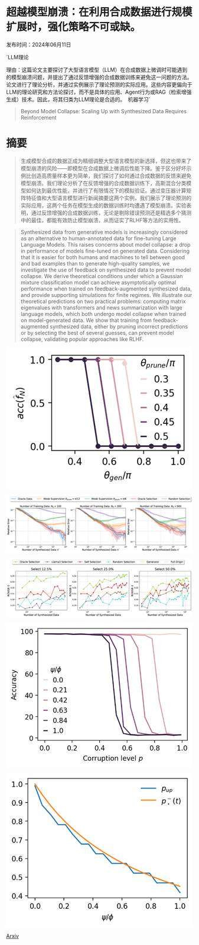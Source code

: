 # 超越模型崩溃：在利用合成数据进行规模扩展时，强化策略不可或缺。

发布时间：2024年06月11日

`LLM理论

理由：这篇论文主要探讨了大型语言模型（LLM）在合成数据上微调时可能遇到的模型崩溃问题，并提出了通过反馈增强的合成数据训练来避免这一问题的方法。论文进行了理论分析，并通过实例展示了理论预测的实际应用。这些内容更偏向于LLM的理论研究和方法论探讨，而不是具体的应用、Agent行为或RAG（检索增强生成）技术。因此，将其归类为LLM理论是合适的。` `机器学习`

> Beyond Model Collapse: Scaling Up with Synthesized Data Requires Reinforcement

# 摘要

> 生成模型合成的数据正成为精细调整大型语言模型的新选择，但这也带来了模型崩溃的风险——即模型在合成数据上微调后性能下降。鉴于区分好坏示例比创造高质量样本更为简单，我们探讨了如何通过合成数据的反馈来避免模型崩溃。我们理论分析了在反馈增强的合成数据训练下，高斯混合分类模型如何达到最优性能，并进行了有限情况下的模拟验证。通过变压器计算矩阵特征值和大型语言模型进行新闻摘要这两个实例，我们展示了理论预测的实际应用，这两个任务在模型生成的数据训练时均遭遇了模型崩溃。实验表明，通过反馈增强的合成数据训练，无论是剔除错误预测还是精选多个猜测中的最佳，都能有效防止模型崩溃，从而证实了RLHF等方法的实用性。

> Synthesized data from generative models is increasingly considered as an alternative to human-annotated data for fine-tuning Large Language Models. This raises concerns about model collapse: a drop in performance of models fine-tuned on generated data. Considering that it is easier for both humans and machines to tell between good and bad examples than to generate high-quality samples, we investigate the use of feedback on synthesized data to prevent model collapse. We derive theoretical conditions under which a Gaussian mixture classification model can achieve asymptotically optimal performance when trained on feedback-augmented synthesized data, and provide supporting simulations for finite regimes. We illustrate our theoretical predictions on two practical problems: computing matrix eigenvalues with transformers and news summarization with large language models, which both undergo model collapse when trained on model-generated data. We show that training from feedback-augmented synthesized data, either by pruning incorrect predictions or by selecting the best of several guesses, can prevent model collapse, validating popular approaches like RLHF.

![超越模型崩溃：在利用合成数据进行规模扩展时，强化策略不可或缺。](../../../paper_images/2406.07515/logreg.png)

![超越模型崩溃：在利用合成数据进行规模扩展时，强化策略不可或缺。](../../../paper_images/2406.07515/x1.png)

![超越模型崩溃：在利用合成数据进行规模扩展时，强化策略不可或缺。](../../../paper_images/2406.07515/x2.png)

![超越模型崩溃：在利用合成数据进行规模扩展时，强化策略不可或缺。](../../../paper_images/2406.07515/RLHF.png)

![超越模型崩溃：在利用合成数据进行规模扩展时，强化策略不可或缺。](../../../paper_images/2406.07515/thresholds.png)

[Arxiv](https://arxiv.org/abs/2406.07515)